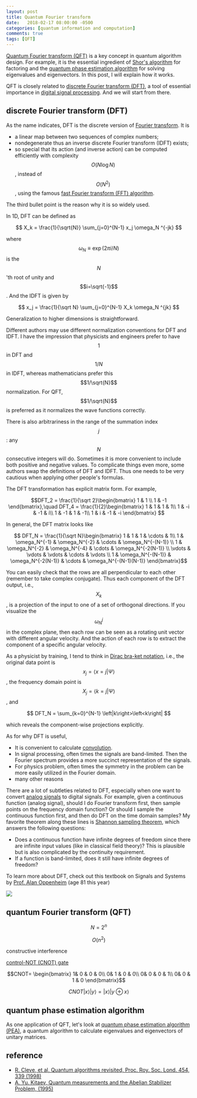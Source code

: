 ```yaml
---
layout: post
title: Quantum Fourier transform
date:   2018-02-17 08:00:00 -0500
categories: [quantum information and computation]
comments: true
tags: [QFT]
---
```


[Quantum Fourier transform (QFT)](https://en.wikipedia.org/wiki/Quantum_Fourier_transform) is a key concept in quantum algorithm design.
For example, it is the essential ingredient of [Shor's algorithm](https://en.wikipedia.org/wiki/Shor%27s_algorithm) for factoring and the [quantum phase estimation algorithm](https://en.wikipedia.org/wiki/Quantum_phase_estimation_algorithm) for solving eigenvalues and eigenvectors. In this post, I will explain how it works.

QFT is closely related to [discrete Fourier transform (DFT)](https://en.wikipedia.org/wiki/Discrete_Fourier_transform),
a tool of essential importance in [digital signal processing](https://en.wikipedia.org/wiki/Digital_signal_processing).
And we will start from there.

## discrete Fourier transform (DFT)

As the name indicates, DFT is the discrete version of [Fourier transform](https://en.wikipedia.org/wiki/Fourier_transform). It is

* a linear map between two sequences of complex numbers;
* nondegenerate thus an inverse discrete Fourier transform (IDFT) exists;
* so special that its action (and inverse action) can be computed efficiently with complexity $$O(N\log N)$$, instead of $$O(N^2)$$, using the famous [fast Fourier transform (FFT) algorithm](https://en.wikipedia.org/wiki/Fast_Fourier_transform).

The third bullet point is the reason why it is so widely used.

In 1D, DFT can be defined as

$$ X_k = \frac{1}{\sqrt{N}} \sum_{j=0}^{N-1} x_j \omega_N ^{-jk} $$

where $$\omega_N\equiv\exp(2\pi i/N)$$ is the $$N$$'th root of unity and $$i=\sqrt{-1}$$.
And the IDFT is given by

$$ x_j = \frac{1}{\sqrt N} \sum_{j=0}^{N-1} X_k \omega_N ^{jk} $$

Generalization to higher dimensions is straightforward.

Different authors may use different normalization conventions for DFT and IDFT.
I have the impression that physicists and engineers prefer to have $$1$$ in DFT and $$1/N$$ in IDFT,
whereas mathematicians prefer this $$1/\sqrt{N}$$ normalization.
For QFT, $$1/\sqrt{N}$$ is preferred as it normalizes the wave functions correctly.

There is also arbitrariness in the range of the summation index $$j$$:
any $$N$$ consecutive integers will do.
Sometimes it is more convenient to include both positive and negative values.
To complicate things even more, some authors swap the definitions of DFT and IDFT.
Thus one needs to be very cautious when applying other people's formulas.

The DFT transformation has explicit matrix form. For example,

$$DFT_2 = \frac{1}{\sqrt 2}\begin{bmatrix}
1 & 1 \\
1 & -1 
\end{bmatrix},\quad DFT_4 = \frac{1}{2}\begin{bmatrix}
1 & 1 & 1 & 1\\
1 & -i & -1 & i\\
1 & -1 & 1 & -1\\
1 & i & -1 & -i
\end{bmatrix}
$$

In general, the DFT matrix looks like

$$
DFT_N = \frac{1}{\sqrt N}\begin{bmatrix}
1 & 1 & 1 & \cdots & 1\\
1 & \omega_N^{-1} & \omega_N^{-2} & \cdots & \omega_N^{-(N-1)} \\
1 & \omega_N^{-2} & \omega_N^{-4} & \cdots & \omega_N^{-2(N-1)} \\
\vdots & \vdots & \vdots & \cdots & \vdots \\
1 & \omega_N^{-(N-1)} & \omega_N^{-2(N-1)} & \cdots & \omega_N^{-(N-1)(N-1)}
\end{bmatrix}$$

You can easily check that the rows are all perpendicular to each other (remember to take complex conjugate).
Thus each component of the DFT output, i.e., $$X_k$$, is a projection of the input to one of a set of orthogonal directions.
If you visualize the $$\omega_N^j$$ in the complex plane, then each row can be seen as a rotating unit vector with different angular velocity.
And the action of each row is to extract the component of a specific angular velocity.

As a physicist by training, I tend to think in [Dirac bra-ket notation](https://en.wikipedia.org/wiki/Bra%E2%80%93ket_notation), i.e.,
the original data point is $$x_j = \left<x=j|\Psi\right>$$,
the frequency domain point is $$X_j = \left<k=j|\Psi\right>$$, and

$$ DFT_N = \sum_{k=0}^{N-1} \left|k\right>\left<k\right| $$

which reveals the component-wise projections explicitly.

As for why DFT is useful,

* It is convenient to calculate [convolution](https://en.wikipedia.org/wiki/Convolution).
* In signal processing, often times the signals are band-limited. Then the Fourier spectrum provides a more succinct representation of the signals.
* For physics problem, often times the symmetry in the problem can be more easily utilized in the Fourier domain.
* many other reasons

There are a lot of subtleties related to DFT, especially when one want to convert [analog signals](https://en.wikipedia.org/wiki/Analog_signal) to digital signals.
For example, given a continuous function (analog signal), should I do Fourier transform first, then sample points on the frequency domain function?
Or should I sample the continuous function first, and then do DFT on the time domain samples?
My favorite theorem along these lines is [Shannon sampling theorem](https://en.wikipedia.org/wiki/Nyquist%E2%80%93Shannon_sampling_theorem), which answers the following questions:

* Does a continuous function have infinite degrees of freedom since there are infinite input values (like in classical field theory)? This is plausible but is also complicated by the continuity requirement.
* If a function is band-limited, does it still have infinite degrees of freedom?

To learn more about DFT, check out this textbook on Signals and Systems by [Prof. Alan Oppenheim](https://en.wikipedia.org/wiki/Alan_V._Oppenheim) (age 81 this year)

<a target="_blank"  href="https://www.amazon.com/gp/product/0138147574/ref=as_li_tl?ie=UTF8&camp=1789&creative=9325&creativeASIN=0138147574&linkCode=as2&tag=nosarthur2016-20&linkId=e129946e8d88aa21c0078670b39abce5"><img border="0" src="//ws-na.amazon-adsystem.com/widgets/q?_encoding=UTF8&MarketPlace=US&ASIN=0138147574&ServiceVersion=20070822&ID=AsinImage&WS=1&Format=_SL250_&tag=nosarthur2016-20" ></a><img src="//ir-na.amazon-adsystem.com/e/ir?t=nosarthur2016-20&l=am2&o=1&a=0138147574" width="1" height="1" border="0" alt="" style="border:none !important; margin:0px !important;" />

## quantum Fourier transform (QFT)


$$N = 2^n$$

$$O(n^2)$$

constructive interference





[control-NOT (CNOT) gate](https://en.wikipedia.org/wiki/Controlled_NOT_gate)

$$CNOT= \begin{bmatrix}
1& 0 & 0 & 0\\
0& 1 & 0 & 0\\
0& 0 & 0 & 1\\
0& 0 & 1 & 0
\end{bmatrix}$$

$$ CNOT\left|x\right>\left|y\right> = \left|x\right>\left|y\oplus x\right>$$

## quantum phase estimation algorithm

As one application of QFT, let's look at [quantum phase estimation algorithm (PEA)](https://en.wikipedia.org/wiki/Quantum_phase_estimation_algorithm), a quantum algorithm to calculate eigenvalues and eigenvectors of unitary matrices.

## reference
* [R. Cleve, et al, Quantum algorithms revisited, Proc. Roy. Soc. Lond. 454, 339 (1998)](https://arxiv.org/pdf/quant-ph/9708016.pdf)
* [A. Yu. Kitaev, Quantum measurements and the Abelian Stabilizer Problem, (1995)](https://arxiv.org/abs/quant-ph/9511026)
